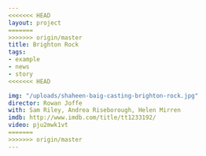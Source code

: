 ```yaml
---
<<<<<<< HEAD
layout: project
=======
>>>>>>> origin/master
title: Brighton Rock
tags:
- example
- news
- story
<<<<<<< HEAD

img: "/uploads/shaheen-baig-casting-brighton-rock.jpg"
director: Rowan Joffe
with: Sam Riley, Andrea Riseborough, Helen Mirren
imdb: http://www.imdb.com/title/tt1233192/
video: pju2mwk1vt
=======
>>>>>>> origin/master
---
```


